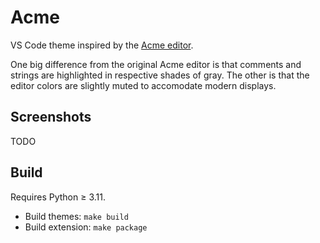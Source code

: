 # Acme

VS Code theme inspired by the [Acme editor](https://en.wikipedia.org/wiki/Acme_%28text_editor%29). 

One big difference from the original Acme editor is that comments and strings are highlighted in respective shades of gray.
The other is that the editor colors are slightly muted to accomodate modern displays.

## Screenshots
TODO

## Build

Requires Python ≥ 3.11.
- Build themes: `make build`
- Build extension: `make package`